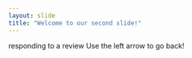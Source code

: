 ```yaml
---
layout: slide
title: "Welcome to our second slide!"
---
```

responding to a review
Use the left arrow to go back!
